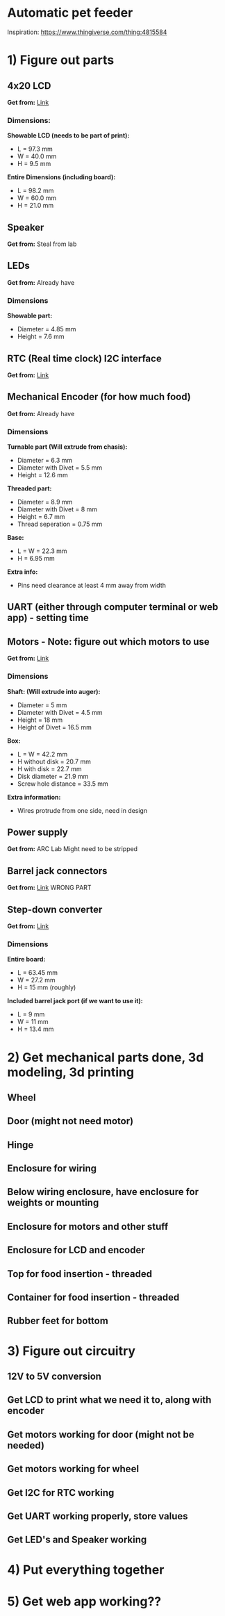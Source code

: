# Automatic pet feeder

Inspiration: https://www.thingiverse.com/thing:4815584

# 1) Figure out parts
## 4x20 LCD
**Get from:** [Link](https://www.amazon.com/GeeekPi-Interface-Adapter-Backlight-Raspberry/dp/B07QLRD3TM/ref=sr_1_6?crid=2N3E0VL0ZZ0ZM&keywords=4x20+LCD&qid=1676004032&sprefix=4x20+lcd%2Caps%2C206&sr=8-6)
### Dimensions: 
**Showable LCD (needs to be part of print):**
- L = 97.3 mm
- W = 40.0 mm
- H = 9.5  mm


**Entire Dimensions (including board):**


- L = 98.2 mm
- W = 60.0 mm
- H = 21.0 mm
## Speaker
**Get from:** Steal from lab
## LEDs
**Get from:** Already have
### Dimensions
**Showable part:**


- Diameter = 4.85 mm
- Height = 7.6 mm
## RTC (Real time clock) I2C interface
**Get from:** [Link](https://www.amazon.com/Module-PCF8563-PCF8563T-Accuracy-1-0-5-5V/dp/B07XRYFV28/ref=sr_1_9?crid=3W2YOTM03L0TT&keywords=rtc+i2c+with+battery&qid=1676004187&sprefix=rtc+i2c+with+battery%2Caps%2C103&sr=8-9)
## Mechanical Encoder (for how much food)
**Get from:** Already have
### Dimensions


**Turnable part (Will extrude from chasis):**


- Diameter = 6.3 mm
- Diameter with Divet = 5.5 mm
- Height = 12.6 mm


**Threaded part:**


- Diameter = 8.9 mm
- Diameter with Divet = 8 mm
- Height = 6.7 mm
- Thread seperation = 0.75 mm


**Base:**


- L = W = 22.3 mm
- H = 6.95 mm


**Extra info:**


- Pins need clearance at least 4 mm away from width
## UART (either through computer terminal or web app) - setting time
## Motors - Note: figure out which motors to use
**Get from:** [Link](https://www.amazon.com/dp/B00PNEQ79Q?ref_=cm_sw_r_cp_ud_dp_06AX3SA15K4X8A0WRHTR)
### Dimensions


**Shaft: (Will extrude into auger):**


- Diameter = 5 mm
- Diameter with Divet = 4.5 mm
- Height = 18 mm
- Height of Divet = 16.5 mm


**Box:**


- L = W = 42.2 mm
- H without disk = 20.7 mm
- H with disk = 22.7 mm
- Disk diameter = 21.9 mm
- Screw hole distance = 33.5 mm


**Extra information:**


- Wires protrude from one side, need in design
## Power supply
**Get from:** ARC Lab
Might need to be stripped
## Barrel jack connectors
**Get from:** [Link](https://www.amazon.com/Connector-Barrel-Adapter-Security-Camera/dp/B09S3S6RYC/ref=sr_1_8?crid=2PZ1L6P4J1RU2&keywords=barrel+jack+connector&qid=1676005045&s=electronics&sprefix=barrel+jack+connector%2Celectronics%2C98&sr=1-8)
WRONG PART
## Step-down converter
**Get from:** [Link](https://www.amazon.com/UCTRONICS-Converter-Transformer-Voltage-Regulator/dp/B07XXWQ49N/ref=sr_1_3?crid=LQWHRQYBF6X&keywords=buck+converter+12V+to+5V&qid=1676005201&s=electronics&sprefix=buck+converter+12v+to+5v%2Celectronics%2C91&sr=1-3)
### Dimensions
**Entire board:**


- L = 63.45 mm
- W = 27.2 mm
- H = 15 mm (roughly)


**Included barrel jack port (if we want to use it):**


- L = 9 mm
- W = 11 mm
- H = 13.4 mm
# 2) Get mechanical parts done, 3d modeling, 3d printing
## Wheel
## Door (might not need motor)
## Hinge
## Enclosure for wiring
## Below wiring enclosure, have enclosure for weights or mounting
## Enclosure for motors and other stuff
## Enclosure for LCD and encoder
## Top for food insertion - threaded
## Container for food insertion - threaded
## Rubber feet for bottom
# 3) Figure out circuitry
## 12V to 5V conversion
## Get LCD to print what we need it to, along with encoder
## Get motors working for door (might not be needed)
## Get motors working for wheel
## Get I2C for RTC working
## Get UART working properly, store values
## Get LED's and Speaker working
# 4) Put everything together
# 5) Get web app working??
